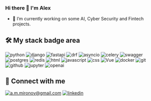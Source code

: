 ### Hi there 👋 I'm Alex

- 🔭 I’m currently working on some AI, Cyber Security and Fintech projects.

## 🛠 My stack badge area

![python](https://img.shields.io/badge/python%20-%2314354C.svg?&style=for-the-badge&logo=python&logoColor=white) ![django](https://img.shields.io/badge/django%20-%23092E20.svg?&style=for-the-badge&logo=django&logoColor=white) ![fastapi](https://img.shields.io/badge/fastapi%20-%2313988a.svg?&style=for-the-badge&logo=fastapi&logoColor=white) ![drf](https://img.shields.io/badge/drf-%23A30000.svg?&style=for-the-badge&logo=openapiinitiative&logoColor=white) ![asyncio](https://img.shields.io/badge/asyncio-%2300BAFF.svg?&style=for-the-badge&logo=python&logoColor=white) ![celery](https://img.shields.io/badge/celery-%239DCE5C.svg?&style=for-the-badge&logo=celery&logoColor=white) ![swagger](https://img.shields.io/badge/swagger-%2385EA2D.svg?&style=for-the-badge&logo=swagger&logoColor=black) ![postgres](https://img.shields.io/badge/postgres-%23316192.svg?&style=for-the-badge&logo=postgresql&logoColor=white) ![redis](https://img.shields.io/badge/redis%20-%23CC0000.svg?&style=for-the-badge&logo=redis&logoColor=white) ![html](https://img.shields.io/badge/html%20-%23E34F26.svg?&style=for-the-badge&logo=html5&logoColor=white) ![javascript](https://img.shields.io/badge/javascript%20-%23323330.svg?&style=for-the-badge&logo=javascript&logoColor=%23F7DF1E) ![css](https://img.shields.io/badge/css%20-%231572B6.svg?&style=for-the-badge&logo=css3&logoColor=white) ![Vue](https://img.shields.io/badge/vue-%2320232a.svg?style=for-the-badge&logo=vuedotjs&logoColor=%2361DAFB) ![docker](https://img.shields.io/badge/docker-%232496ED.svg?&style=for-the-badge&logo=docker&logoColor=white) ![git](https://img.shields.io/badge/git%20-%23F05033.svg?&style=for-the-badge&logo=git&logoColor=white) ![github](https://img.shields.io/badge/github-%232671E5.svg?&style=for-the-badge&logo=github&logoColor=white) ![jupyter](https://img.shields.io/badge/Jupyter%20-%23F37626.svg?&style=for-the-badge&logo=Jupyter&logoColor=white) ![openai](https://img.shields.io/badge/openai-%237EBC6F.svg?&style=for-the-badge&logo=OpenAI&logoColor=white) 

## 🤝 Connect with me

[![a.m.mironov@gmail.com](https://img.shields.io/badge/a.m.mironov@gmail.com%20-%23E62B1E.svg?&style=for-the-badge&logo=mail.ru&logoColor=white)](mailto:a.m.mironov@gmail.com) [![linkedin](https://img.shields.io/badge/linkedin%20-%230077B5.svg?&style=for-the-badge&logo=linkedin&logoColor=white)](https://www.linkedin.com/in/aleksandr-mironov-4aab258a/)
